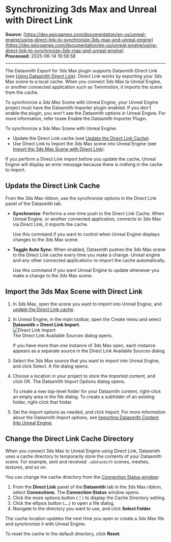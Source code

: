 # Synchronizing 3ds Max and Unreal with Direct Link

**Source:** [https://dev.epicgames.com/documentation/en-us/unreal-engine/using-direct-link-to-synchronize-3ds-max-and-unreal-engine](https://dev.epicgames.com/documentation/en-us/unreal-engine/using-direct-link-to-synchronize-3ds-max-and-unreal-engine)  
**Processed:** 2025-06-14 16:58:58

---

The Datasmith Export for 3ds Max plugin supports Datasmith Direct Link (see [Using Datasmith Direct Link](/documentation/en-us/unreal-engine/using-datasmith-direct-link-in-unreal-engine)). Direct Link works by exporting your 3ds Max scene to a local cache. When you connect 3ds Max to Unreal Engine, or another connected application such as Twinmotion, it imports the scene from the cache.

To synchronize a 3ds Max Scene with Unreal Engine, your Unreal Engine project must have the Datasmith Importer plugin enabled. If you don't enable the plugin, you won't see the Datasmith options in Unreal Engine. For more information, refer tosee Enable the Datasmith Importer Plugin.

To synchronize a 3ds Max Scene with Unreal Engine:

-   Update the Direct Link cache (see [Update the Direct Link Cache](/documentation/en-us/unreal-engine/using-direct-link-to-synchronize-3ds-max-and-unreal-engine#updatethedirectlinkcache)).
-   Use Direct Link to Import the 3ds Max scene into Unreal Engine (see [Import the 3ds Max Scene with Direct Link](/documentation/en-us/unreal-engine/using-direct-link-to-synchronize-3ds-max-and-unreal-engine#importthe3dsmaxscenewithdirectlink)).

If you perform a Direct Link import before you update the cache, Unreal Engine will display an error message because there is nothing in the cache to import.

## Update the Direct Link Cache

From the 3ds Max ribbon, use the synchronize options in the Direct Link panel of the Datasmith tab.

-   **Synchronize**: Performs a one-time push to the Direct Link Cache. When Unreal Engine, or another connected application, connects to 3ds Max via Direct Link, it imports the cache.
    
    Use this command if you want to control when Unreal Engine displays changes to the 3ds Max scene.
    
-   **Toggle Auto Sync**: When enabled, Datasmith pushes the 3ds Max scene to the Direct Link cache every time you make a change. Unreal engine and any other connected applications re-import the cache automatically.
    
    Use this command if you want Unreal Engine to update whenever you make a change to the 3ds Max scene.
    

## Import the 3ds Max Scene with Direct Link

1.  In 3ds Max, open the scene you want to import into Unreal Engine, and [update the Direct Link cache](/documentation/en-us/unreal-engine/using-direct-link-to-synchronize-3ds-max-and-unreal-engine#updatethedirectlinkcache).
2.  In Unreal Engine, in the main toolbar, open the Create menu and select **Datasmith > Direct Link Import**.  
    ![Direct Link Import](https://d1iv7db44yhgxn.cloudfront.net/documentation/images/8abc341a-6da5-4fcf-8c2a-25f880a03eef/direct-link-import-menu.png)  
    The Direct Link Available Sources dialog opens.
    
    If you have more than one instance of 3ds Max open, each instance appears as a separate source in the Direct Link Available Sources dialog.
    
3.  Select the 3ds Max source that you want to import into Unreal Engine, and click Select. A file dialog opens.
4.  Choose a location in your project to store the imported content, and click OK. The Datasmith Import Options dialog opens.
    
    To create a new top-level folder for your Datasmith content, right-click an empty area in the file dialog. To create a subfolder of an existing folder, right-click that folder.
    
5.  Set the import options as needed, and click Import. For more information about the Datasmith Import options, see [Importing Datasmith Content Into Unreal Engine](/documentation/en-us/unreal-engine/importing-datasmith-content-into-unreal-engine).

## Change the Direct Link Cache Directory

When you connect 3ds Max to Unreal Engine using Direct Link, Datasmith uses a cache directory to temporarily store the contents of your Datasmith scene. For example, sent and received `.udatasmith` scenes, meshes, textures, and so on.

You can change the cache directory from the [Connection Status window](/documentation/en-us/unreal-engine/the-datasmith-3ds-max-ui-for-exporting-to-unreal-engine#thedatasmithdirectlinkconnectionstatuswindow):

1.  From the **Direct Link** panel of the **Datasmith** tab in the 3ds Max ribbon, select **Connections**. The **Connection Status** window opens.
2.  Click the more options button (**⋮**) to display the Cache Directory setting.
3.  Click the ellipsis button (**...**) to open a file dialog.
4.  Navigate to the directory you want to use, and click **Select Folder**.

The cache location updates the next time you open or create a 3ds Max file and synchronize it with Unreal Engine.

To reset the cache to the default directory, click **Reset**.